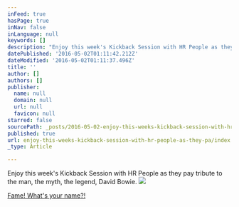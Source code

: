 ```yaml
---
inFeed: true
hasPage: true
inNav: false
inLanguage: null
keywords: []
description: "Enjoy this week's Kickback Session with HR People as they pay tribute to the man, the myth, the legend, David Bowie."
datePublished: '2016-05-02T01:11:42.212Z'
dateModified: '2016-05-02T01:11:37.496Z'
title: ''
author: []
authors: []
publisher:
  name: null
  domain: null
  url: null
  favicon: null
starred: false
sourcePath: _posts/2016-05-02-enjoy-this-weeks-kickback-session-with-hr-people-as-they-pa.md
published: true
url: enjoy-this-weeks-kickback-session-with-hr-people-as-they-pa/index.html
_type: Article

---
```

Enjoy this week's Kickback Session with HR People as they pay tribute to the man, the myth, the legend, David Bowie.
![](https://the-grid-user-content.s3-us-west-2.amazonaws.com/27e5d773-fa0e-4578-80be-f55aa21427b5.jpg)

[Fame! What's your name?!][0]

[0]: null